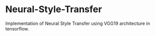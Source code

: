 # Neural-Style-Transfer
Implementation of Neural Style Transfer using VGG19 architecture in tensorflow.
